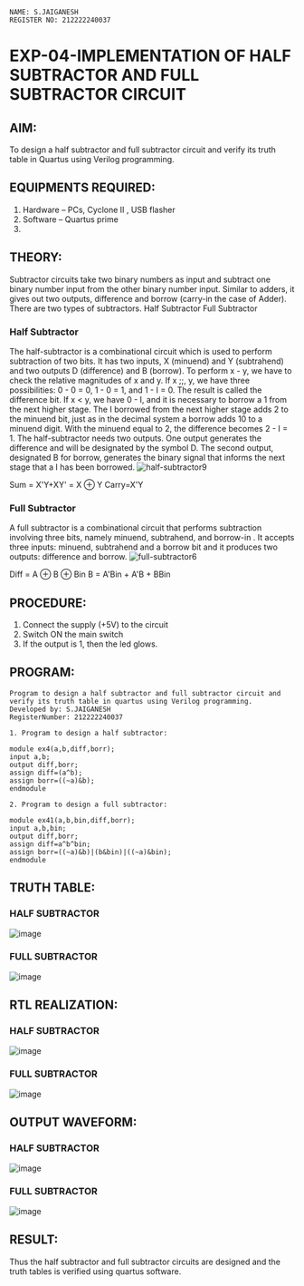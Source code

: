 ```
NAME: S.JAIGANESH
REGISTER NO: 212222240037
```
# EXP-04-IMPLEMENTATION OF HALF SUBTRACTOR AND FULL SUBTRACTOR CIRCUIT

## AIM:
To design a half subtractor and full subtractor circuit and verify its truth table in Quartus using Verilog programming.

## EQUIPMENTS REQUIRED:
1. Hardware – PCs, Cyclone II , USB flasher
2. Software – Quartus prime
3. 
## THEORY:
Subtractor circuits take two binary numbers as input and subtract one binary number input from the other binary number input. Similar to adders, it gives out two outputs, difference and borrow (carry-in the case of Adder). There are two types of subtractors.
Half Subtractor Full Subtractor
### Half Subtractor
The half-subtractor is a combinational circuit which is used to perform subtraction of two bits. It has two inputs, X (minuend) and Y (subtrahend) and two outputs D (difference) and B (borrow). To perform x - y, we have to check the relative magnitudes of x and y. If x ;;, y, we have three possibilities: 0 - 0 = 0, 1 - 0 = 1, and 1 - I = 0. The result is called the difference bit. If x < y, we have 0 - I, and it is necessary to borrow a 1 from the next higher stage. The I borrowed from the next higher stage adds 2 to the minuend bit, just as in the decimal system a borrow adds 10 to a minuend digit. With the minuend equal to 2, the difference becomes 2 - I = 1. The half-subtractor needs two outputs. One output generates the difference and will be designated by the symbol D. The second output, designated B for borrow, generates the binary signal that informs the next stage that a I has been borrowed.
![half-subtractor9](https://user-images.githubusercontent.com/36288975/166112538-58c3bc7c-ee5d-4e6a-ac8d-8e8328efe27a.png)


Sum = X'Y+XY' = X ⊕ Y
Carry=X'Y

### Full Subtractor
A full subtractor is a combinational circuit that performs subtraction involving three bits, namely minuend, subtrahend, and borrow-in . It accepts three inputs: minuend, subtrahend and a borrow bit and it produces two outputs: difference and borrow. 
![full-subtractor6](https://user-images.githubusercontent.com/36288975/166112541-24c68359-3de8-4674-ae22-8272ffc385ed.png)


Diff = A ⊕ B ⊕ Bin B = A'Bin + A'B + BBin

## PROCEDURE:
1. Connect the supply (+5V) to the circuit
2. Switch ON the main switch
3. If the output is 1, then the led glows.



## PROGRAM:
```
Program to design a half subtractor and full subtractor circuit and verify its truth table in quartus using Verilog programming.
Developed by: S.JAIGANESH
RegisterNumber: 212222240037

1. Program to design a half subtractor:

module ex4(a,b,diff,borr);
input a,b;
output diff,borr;
assign diff=(a^b);
assign borr=((~a)&b);
endmodule 

2. Program to design a full subtractor:

module ex41(a,b,bin,diff,borr);
input a,b,bin;
output diff,borr;
assign diff=a^b^bin;
assign borr=((~a)&b)|(b&bin)|((~a)&bin);
endmodule 
```

## TRUTH TABLE:
### HALF SUBTRACTOR
![image](https://github.com/Jaiganesh235/Experiment--04-Half-Subtractor-and-Full-subtractor/assets/118657189/ff3bf8aa-be1d-4bc0-aeba-dbfb48b15787)


### FULL SUBTRACTOR
![image](https://github.com/Jaiganesh235/Experiment--04-Half-Subtractor-and-Full-subtractor/assets/118657189/6308e249-bf33-4446-a3fb-743f4fa45410)


## RTL REALIZATION:
### HALF SUBTRACTOR
![image](https://github.com/Jaiganesh235/Experiment--04-Half-Subtractor-and-Full-subtractor/assets/118657189/895e7f9d-d8bb-49d8-ba6a-c107f3c89115)

### FULL SUBTRACTOR
![image](https://github.com/Jaiganesh235/Experiment--04-Half-Subtractor-and-Full-subtractor/assets/118657189/51bf96e2-c127-4392-b9aa-4f802622f27a)


## OUTPUT WAVEFORM:
### HALF SUBTRACTOR
![image](https://github.com/Jaiganesh235/Experiment--04-Half-Subtractor-and-Full-subtractor/assets/118657189/0bff9ecc-05a8-4553-9fbc-c6cb7fff99dd)

### FULL SUBTRACTOR
![image](https://github.com/Jaiganesh235/Experiment--04-Half-Subtractor-and-Full-subtractor/assets/118657189/d3b3213a-27e0-49f3-9a55-be7d65b9f57e)

## RESULT:
Thus the half subtractor and full subtractor circuits are designed and the truth tables is verified using quartus software.
